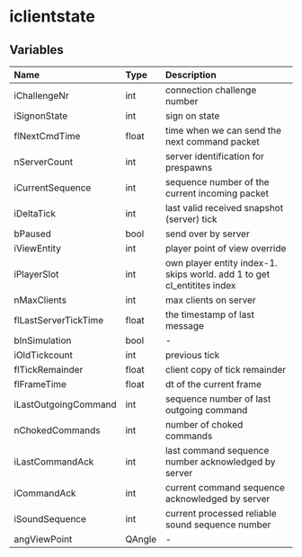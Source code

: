 # iclientstate

## Variables

| Name | Type | Description |
| :--- | :--- | :--- |
| iChallengeNr | int | connection challenge number |
| iSignonState | int | sign on state |
| flNextCmdTime | float | time when we can send the next command packet |
| nServerCount | int | server identification for prespawns |
| iCurrentSequence | int | sequence number of the current incoming packet |
| iDeltaTick | int | last valid received snapshot \(server\) tick |
| bPaused | bool | send over by server |
| iViewEntity | int | player point of view override |
| iPlayerSlot | int | own player entity index-1. skips world. add 1 to get cl\_entitites index |
| nMaxClients | int | max clients on server |
| flLastServerTickTime | float | the timestamp of last message |
| bInSimulation | bool | - |
| iOldTickcount | int | previous tick |
| flTickRemainder | float | client copy of tick remainder |
| flFrameTime | float | dt of the current frame |
| iLastOutgoingCommand | int | sequence number of last outgoing command |
| nChokedCommands | int | number of choked commands |
| iLastCommandAck | int | last command sequence number acknowledged by server |
| iCommandAck | int | current command sequence acknowledged by server |
| iSoundSequence | int | current processed reliable sound sequence number |
| angViewPoint | QAngle | - |

